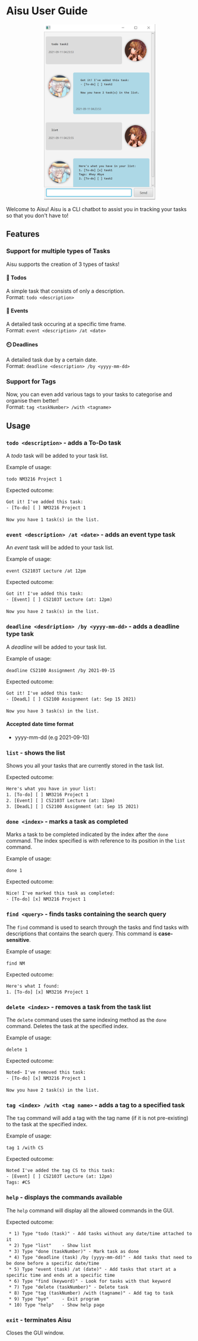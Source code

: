 # Aisu User Guide

<p align="center">
<img src="Ui.png" width="300">
</p>

Welcome to Aisu! Aisu is a CLI chatbot to assist you in tracking your tasks so that you don't have to!
## Features 

### Support for multiple types of Tasks

Aisu supports the creation of 3 types of tasks!
#### 📓 Todos
A simple task that consists of only a description.<br/>
Format: `todo <description>`
#### 🎩 Events
A detailed task occuring at a specific time frame.<br/>
Format: `event <description> /at <date>`
#### ⏲️ Deadlines
A detailed task due by a certain date.<br/>
Format: `deadline <description> /by <yyyy-mm-dd>`
### Support for Tags
Now, you can even add various tags to your tasks to categorise and organise them better!<br/>
Format: `tag <taskNumber> /with <tagname>`

## Usage

###  `todo <description>` - adds a To-Do task

A _todo_ task will be added to your task list.

Example of usage: 

`todo NM3216 Project 1`

Expected outcome:
```
Got it! I've added this task:
- [To-do] [ ] NM3216 Project 1

Now you have 1 task(s) in the list.
```

###  `event <description> /at <date>` - adds an event type task

An _event_ task will be added to your task list.

Example of usage: 

`event CS2103T Lecture /at 12pm`

Expected outcome:
```
Got it! I've added this task:
- [Event] [ ] CS2103T Lecture (at: 12pm)

Now you have 2 task(s) in the list.
```

###  `deadline <desdription> /by <yyyy-mm-dd>` - adds a deadline type task

A _deadline_ will be added to your task list.

Example of usage: 

`deadline CS2100 Assignment /by 2021-09-15`

Expected outcome:
```
Got it! I've added this task:
- [DeadL] [ ] CS2100 Assignment (at: Sep 15 2021)

Now you have 3 task(s) in the list.
```
#### Accepted date time format
* yyyy-mm-dd (e.g 2021-09-10)

###  `list` - shows the list

Shows you all your tasks that are currently stored in the task list.

Expected outcome:
```
Here's what you have in your list:
1. [To-do] [ ] NM3216 Project 1
2. [Event] [ ] CS2103T Lecture (at: 12pm)
3. [DeadL] [ ] CS2100 Assignment (at: Sep 15 2021)
```

###  `done <index>` - marks a task as completed

Marks a task to be completed indicated by the index after the `done` command. The index specified is with reference to its position in the `list` command.

Example of usage: 

`done 1`

Expected outcome:
```
Nice! I've marked this task as completed:
- [To-do] [x] NM3216 Project 1
```
###  `find <query>` - finds tasks containing the search query

The `find` command is used to search through the tasks and find tasks with descriptions that contains the search query. This command is **case-sensitive**.

Example of usage: 

`find NM`

Expected outcome:
```
Here's what I found:
1. [To-do] [x] NM3216 Project 1
```
###  `delete <index>` - removes a task from the task list

The `delete` command uses the same indexing method as the `done` command. Deletes the task at the specified index.

Example of usage: 

`delete 1`

Expected outcome:
```
Noted~ I've removed this task:
- [To-do] [x] NM3216 Project 1

Now you have 2 task(s) in the list.
```
###  `tag <index> /with <tag name>` - adds a tag to a specified task

The `tag` command will add a tag with the tag name (if it is not pre-existing) to the task at the specified index. 

Example of usage: 

`tag 1 /with CS`

Expected outcome:
```
Noted I've added the tag CS to this task:
- [Event] [ ] CS2103T Lecture (at: 12pm)
Tags: #CS
```

###  `help` - displays the commands available

The `help` command will display all the allowed commands in the GUI.

Expected outcome:
```
 * 1) Type "todo (task)" - Add tasks without any date/time attached to it
 * 2) Type "list"    - Show list
 * 3) Type "done (taskNumber)" - Mark task as done
 * 4) Type "deadline (task) /by (yyyy-mm-dd)" - Add tasks that need to be done before a specific date/time
 * 5) Type "event (task) /at (date)" - Add tasks that start at a specific time and ends at a specific time
 * 6) Type "find (keyword)" - Look for tasks with that keyword
 * 7) Type "delete (taskNumber)" - Delete task
 * 8) Type "tag (taskNumber) /with (tagname)" - Add tag to task
 * 9) Type "bye"     - Exit program
 * 10) Type "help"   - Show help page
```

###  `exit` - terminates Aisu

Closes the GUI window.


